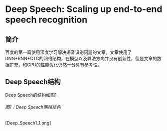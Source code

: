 # Deep Speech: Scaling up end-to-end speech recognition

## 简介

百度的第一篇使用深度学习解决语音识别问题的文章。文章使用了DNN+RNN+CTC的网络结构，在模型以及算法方向并没有创新性，但是文章的数据扩充，和GPU的性能优化仍然十分具有参考性。

## Deep Speech结构

Deep Speech的结构如图1

###### 图1：Deep Speech网络结构

\[Deep\_Speech1\_1.png\]

